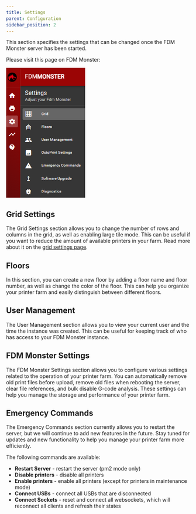 ```yaml
---
title: Settings
parent: Configuration
sidebar_position: 2
---
```


This section specifies the settings that can be changed once the FDM Monster server has been started.

Please visit this page on FDM Monster:

![Screenshot of FDM Monster with all settings sections](settings.png)

## Grid Settings

The Grid Settings section allows you to change the number of rows and columns in the grid, as well as enabling large tile
mode. This can be useful if you want to reduce the amount of available printers in your farm.
Read more about it on the [grid settings page](grid_settings.md).

## Floors

In this section, you can create a new floor by adding a floor name and floor number, as well as change the color of the
floor. This can help you organize your printer farm and easily distinguish between different floors.

## User Management

The User Management section allows you to view your current user and the time the instance was created. This can be
useful for keeping track of who has access to your FDM Monster instance.

## FDM Monster Settings

The FDM Monster Settings section allows you to configure various settings related to the operation of your printer farm.
You can automatically remove old print files before upload, remove old files when rebooting the server, clear file
references, and bulk disable G-code analysis. These settings can help you manage the storage and performance of your
printer farm.

## Emergency Commands

The Emergency Commands section currently allows you to restart the server, but we will continue to add new features in
the future. Stay tuned for updates and new functionality to help you manage your printer farm more efficiently.

The following commands are available:

- **Restart Server** - restart the server (pm2 mode only)
- **Disable printers** - disable all printers
- **Enable printers** - enable all printers (except for printers in maintenance mode)
- **Connect USBs** - connect all USBs that are disconnected
- **Connect Sockets** - reset and connect all websockets, which will reconnect all clients and refresh their states
